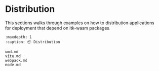 # Distribution

This sections walks through examples on how to distribution applications for deployment that depend on itk-wasm packages.

```{toctree}
:maxdepth: 1
:caption: 📦 Distribution

umd.md
vite.md
webpack.md
node.md
```